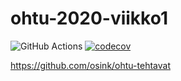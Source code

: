 # ohtu-2020-viikko1

![GitHub Actions](https://github.com/osink/ohtu-2020-viikko1/workflows/Java%20CI%20with%20Gradle/badge.svg)
[![codecov](https://codecov.io/gh/osink/ohtu-2020-viikko1/branch/main/graph/badge.svg?token=OG9ESZX4Y5)](undefined)

https://github.com/osink/ohtu-tehtavat
